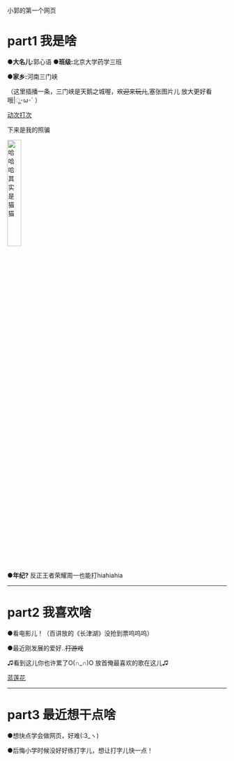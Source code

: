 <!DOCTYPE html>
<html lang="zh-cn">
  <head>
  小郭的第一个网页
  </head>
  <body>
    <h1>part1 我是啥</h1>
    <p><strong>●大名儿:</strong>郭心语          <strong>●班级:</strong>北京大学药学三班</p>
    <p><strong>●家乡:</strong>河南三门峡</p>
    <p>（这里插播一条，三门峡是天鹅之城喔，<del>欢迎来玩儿</del>,塞张图片儿 放大更好看哦|ू･ω･` ）</p>
    <p><a href="https://tse1-mm.cn.bing.net/th/id/R-C.6578e17fb1bdaeb9bd0097b0879250a7?rik=a9c8Y8j%2fkAvPWA&riu=http%3a%2f%2fimg.yoyou.com%2fuploadfile%2f2020%2f0620%2f20200620095120853.png&ehk=5NzGWJQW323OgNhtDuxdoMtlYayUv%2fNtuMRxSl1sczY%3d&risl=&pid=ImgRaw&r=0">动次打次</a></p>
    <p>下来是我的照骗</p> 
    <p><img src="https://imgo.hackhome.com/img2020/6/20/10/213136440.gif"width="25%"title="哈哈哈其实是猫猫"</p>
    <p><strong>●年纪?</strong> 反正王者荣耀周一也能打hiahiahia</p>
    <hr>
    <h1>part2 我喜欢啥</h1>
    <p>●看电影儿！（百讲放的《长津湖》没抢到票呜呜呜）</p>
    <p>●最近刚发展的爱好..<del>打游戏<del/></p>
    <p>♫看到这儿你也许累了O(∩_∩)O 放首俺最喜欢的歌在这儿♫</p>
    <p><a href="https://www.bilibili.com/video/BV1Y7411q7D6?from=search&seid=6472830990101939251&spm_id_from=333.337.0.0">蓝莲花</a></p>
    <hr>
    <h1>part3 最近想干点啥</h1>
    <p>●想快点学会做网页，好难(:3_ヽ)</p>
    <p>●后悔小学时候没好好练打字儿，想让打字儿快一点！</p>
  </body>
</html>
    
